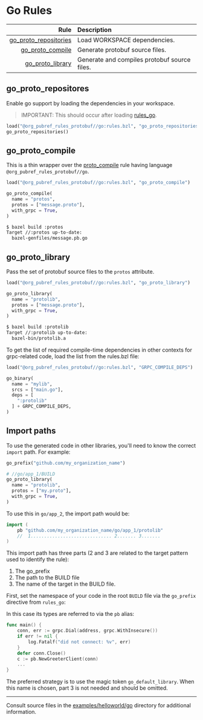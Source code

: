 # Go Rules

| Rule | Description |
| ---: | :--- |
| [go_proto_repositories](#go_proto_repositories) | Load WORKSPACE dependencies. |
| [go_proto_compile](#go_proto_compile) | Generate protobuf source files. |
| [go_proto_library](#go_proto_library) | Generate and compiles protobuf source files. |

## go\_proto\_repositores

Enable go support by loading the dependencies in your workspace.

> IMPORTANT: This should occur after loading
> [rules_go](https://github.com/bazelbuild/rules_go).

```python
load("@org_pubref_rules_protobuf//go:rules.bzl", "go_proto_repositories")
go_proto_repositories()
```

## go\_proto\_compile

This is a thin wrapper over the
[proto_compile](../protobuf#proto_compile) rule having language
`@org_pubref_rules_protobuf//go`.

```python
load("@org_pubref_rules_protobuf//go:rules.bzl", "go_proto_compile")

go_proto_compile(
  name = "protos",
  protos = ["message.proto"],
  with_grpc = True,
)
```

```sh
$ bazel build :protos
Target //:protos up-to-date:
  bazel-genfiles/message.pb.go
```

## go\_proto\_library

Pass the set of protobuf source files to the `protos` attribute.

```python
load("@org_pubref_rules_protobuf//go:rules.bzl", "go_proto_library")

go_proto_library(
  name = "protolib",
  protos = ["message.proto"],
  with_grpc = True,
)
```

```sh
$ bazel build :protolib
Target //:protolib up-to-date:
  bazel-bin/protolib.a
```

To get the list of required compile-time dependencies in other
contexts for grpc-related code, load the list from the rules.bzl file:

```python
load("@org_pubref_rules_protobuf//go:rules.bzl", "GRPC_COMPILE_DEPS")

go_binary(
  name = "mylib",
  srcs = ["main.go"],
  deps = [
    ":protolib"
  ] + GRPC_COMPILE_DEPS,
)
```

## Import paths

To use the generated code in other libraries, you'll need to know the
correct `import` path.  For example:

```python
go_prefix("github.com/my_organization_name")
```

```python
# //go/app_1/BUILD
go_proto_library(
  name = "protolib",
  protos = ["my.proto"],
  with_grpc = True,
)
```

To use this in `go/app_2`, the import path would be:

```go
import (
    pb "github.com/my_organization_name/go/app_1/protolib"
    //  1.............................. 2....... 3.......
)
```

This import path has three parts (2 and 3 are related to the target
pattern used to identify the rule):

1. The go_prefix
2. The path to the BUILD file
3. The name of the target in the BUILD file.

First, set the namespace of your code in the root `BUILD` file via the
`go_prefix` directive from `rules_go`:

In this case its types are referred to via the `pb` alias:

```go
func main() {
	conn, err := grpc.Dial(address, grpc.WithInsecure())
	if err != nil {
		log.Fatalf("did not connect: %v", err)
	}
	defer conn.Close()
	c := pb.NewGreeterClient(conn)
    ...
}
```

The preferred strategy is to use the magic token `go_default_library`.
When this name is chosen, part 3 is not needed and should be omitted.

---

Consult source files in the
[examples/helloworld/go](../examples/helloworld/go) directory
for additional information.
